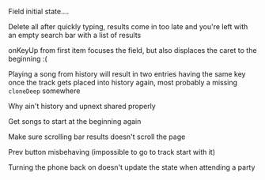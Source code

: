 Field initial state....

Delete all after quickly typing, results come in too late and you're left with an empty search bar with a list of results

onKeyUp from first item focuses the field, but also displaces the caret to the beginning :(

Playing a song from history will result in two entries having the same key once the track gets placed into history again, most probably a missing `cloneDeep` somewhere

Why ain't history and upnext shared properly

Get songs to start at the beginning again

Make sure scrolling bar results doesn't scroll the page


Prev button misbehaving (impossible to go to track start with it)

Turning the phone back on doesn't update the state when attending a party
